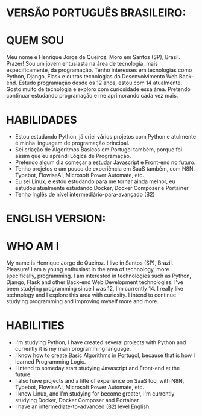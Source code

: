 # VERSÃO PORTUGUÊS BRASILEIRO:
# QUEM SOU
Meu nome é Henrique Jorge de Queiroz. Moro em Santos (SP), Brasil. Prazer! Sou um jovem entusiasta na área de tecnologia, mais especificamente, da programação.
Tenho interesses em tecnologias como Python, Django, Flask e outras tecnologias do Desenvolvimento Web Back-end.
Estudo programação desde os 12 anos, estou com 14 atualmente. Gosto muito de tecnologia e exploro com curiosidade essa área. Pretendo continuar estudando programação e me aprimorando cada vez mais.
# HABILIDADES
- Estou estudando Python, já criei vários projetos com Python e atulmente é minha linguagem de programação principal.
- Sei criação de Algoritmos Básicos em Portugol também, porque foi assim que eu aprendi Lógica de Programação.
- Pretendo algum dia começar a estudar Javascript e Front-end no futuro.
- Tenho projetos e um pouco de experiência em SaaS também, com N8N, Typebot, FlowiseAI, Microsoft Power Automate, etc.
- Eu sei Linux, e estou estudando para me tornar ainda melhor, eu estudou atualmente estudando Docker, Docker Composer e Portainer
- Tenho Inglês de nível intermediário-para-avançado (B2)
# ENGLISH VERSION:
# WHO AM I
My name is Henrique Jorge de Queiroz. I live in Santos (SP), Brazil. Pleasure! I am a young enthusiast in the area of ​​technology, more specifically, programming. 
I am interested in technologies such as Python, Django, Flask and other Back-end Web Development technologies. I've been studying programming since I was 12, I'm currently 14. I really like technology and I explore this area with curiosity. I intend to continue studying programming and improving myself more and more.
# HABILITIES
- I'm studying Python, I have created several projects with Python and currently it is my main programming language.
- I know how to create Basic Algorithms in Portugol, because that is how I learned Programming Logic. 
- I intend to someday start studying Javascript and Front-end at the future.
- I also have projects and a litte of experience on SaaS too, with N8N, Typebot, FlowiseAI, Microsoft Power Automate, etc.
- I know Linux, and I'm studying for become greater, I'm currently studying Docker, Docker Composer and Portainer
- I have an intermediate-to-advanced (B2) level English.
